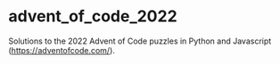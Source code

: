 # advent_of_code_2022
Solutions to the 2022 Advent of Code puzzles in Python and Javascript (https://adventofcode.com/).
